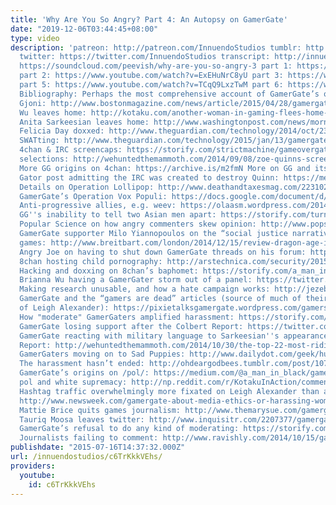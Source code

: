 ```yaml
---
title: 'Why Are You So Angry? Part 4: An Autopsy on GamerGate'
date: "2019-12-06T03:44:45+08:00"
type: video
description: 'patreon: http://patreon.com/InnuendoStudios tumblr: http://innuendostudios.tumblr.com
  twitter: https://twitter.com/InnuendoStudios transcript: http://innuendostudios.tumblr.com/post/124243386832/part-4-of-my-series-on-angry-gamers-this-one-was
  https://soundcloud.com/peevish/why-are-you-so-angry-3 part 1: https://www.youtube.com/watch?v=6y8XgGhXkTQ
  part 2: https://www.youtube.com/watch?v=ExEHuNrC8yU part 3: https://www.youtube.com/watch?v=zSmDq5Czae0
  part 5: https://www.youtube.com/watch?v=TCqQ9LxzTwM part 6: https://www.youtube.com/watch?v=nfPAoz9GnWM
  Bibliography: Perhaps the most comprehensive account of GamerGate’s origins w/ Eron
  Gjoni: http://www.bostonmagazine.com/news/article/2015/04/28/gamergate/ Brianna
  Wu leaves home: http://kotaku.com/another-woman-in-gaming-flees-home-following-death-thre-1645280338
  Anita Sarkeesian leaves home: http://www.washingtonpost.com/news/morning-mix/wp/2014/08/29/gaming-vlogger-anita-sarkeesian-is-forced-from-home-after-receiving-harrowing-death-threats/
  Felicia Day doxxed: http://www.theguardian.com/technology/2014/oct/23/felicia-days-public-details-online-gamergate
  SWATting: http://www.theguardian.com/technology/2015/jan/13/gamergate-hits-new-low-with-attempts-to-send-swat-teams-to-critics
  4chan & IRC screencaps: https://storify.com/strictmachine/gameovergate More IRC
  selections: http://wehuntedthemammoth.com/2014/09/08/zoe-quinns-screenshots-of-4chans-dirty-tricks-were-just-the-appetizer-heres-the-first-course-of-the-dinner-directly-from-the-irc-log/
  More GG origins on 4chan: https://archive.is/m2fmN More on GG and its allies: http://jonstonechannel2.tumblr.com/post/99246356388/why-bother-with-gamergate
  Gator post admitting the IRC was created to destroy Quinn: https://medium.com/@cainejw/a-narrative-of-gamergate-and-examination-of-claims-of-collusion-with-4chan-5cf6c1a52a60
  Details on Operation Lollipop: http://www.deathandtaxesmag.com/223102/4chan-plans-to-continue-hoax-hashtag-war-on-feminists-and-women-of-color/
  GamerGate’s Operation Vox Populi: https://docs.google.com/document/d/1F9icbZbVXbl1-BJ0EsPJn2jIMplqrgLJCBEi4SG4ntw/edit
  Anti-progressive allies, e.g. weev: https://olaasm.wordpress.com/2014/10/12/at-the-intersection-of-gamergate-weevgate-abusers-their-knowing-apologists/
  GG''s inability to tell two Asian men apart: https://storify.com/turnoffthenews/gamergate-can-t-tell-two-asian-men-apart
  Popular Science on how angry commenters skew opinion: http://www.popsci.com/science/article/2013-09/why-were-shutting-our-comments
  GamerGate supporter Milo Yiannopoulos on the “social justice narrative” in Bioware
  games: http://www.breitbart.com/london/2014/12/15/review-dragon-age-inquisition/
  Angry Joe on having to shut down GamerGate threads on his forum: https://archive.is/I976H
  8chan hosting child pornography: http://arstechnica.com/security/2015/01/8chan-domain-seized-over-allegations-of-child-abuse-content/
  Hacking and doxxing on 8chan’s baphomet: https://storify.com/a_man_in_black/baphomet
  Brianna Wu having a GamerGater storm out of a panel: https://twitter.com/spacekatgal/status/581284765485105152
  Making research unusable, and how a hate campaign works: http://jezebel.com/gamergate-trolls-arent-ethics-crusaders-theyre-a-hate-1644984010
  GamerGate and the “gamers are dead” articles (source of much of their criticism
  of Leigh Alexander): https://pixietalksgamergate.wordpress.com/gamers-are-dead-article-analysis/
  How "moderate" GamerGaters amplified harassment: https://storify.com/a_man_in_black/gamergate-and-guilt-by-participation
  GamerGate losing support after the Colbert Report: https://twitter.com/teioh/status/541577428334702592
  GamerGate reacting with military language to Sarkeesian''s appearance on The Colbert
  Report: http://wehuntedthemammoth.com/2014/10/30/the-top-22-most-ridiculous-things-said-by-8channers-about-anita-sarkeesians-appearance-on-the-colbert-report/
  GamerGaters moving on to Sad Puppies: http://www.dailydot.com/geek/hugo-award-nominees-sad-puppies/
  The harassment hasn’t ended: http://ohdeargodbees.tumblr.com/post/107838639074/august-never-ends
  GamerGate’s origins on /pol/: https://medium.com/@a_man_in_black/gamergate-and-the-new-misogyny-284bea6a8bb3
  pol and white supremacy: http://np.reddit.com/r/KotakuInAction/comments/2l1fma/king_of_pol_going_full_holocaust_denial_on_ia/
  Hashtag traffic overwhelmingly more fixated on Leigh Alexander than any other journalist:
  http://www.newsweek.com/gamergate-about-media-ethics-or-harassing-women-harassment-data-show-279736
  Mattie Brice quits games journalism: http://www.themarysue.com/gamergate-harms-women/
  Tauriq Moosa leaves twitter: http://www.inquisitr.com/2207377/gamergate-drives-critic-tauriq-moosa-off-twitter/
  GamerGate’s refusal to do any kind of moderating: https://storify.com/vivian_games/a-week-on-gamergate-forums-1
  Journalists failing to comment: http://www.ravishly.com/2014/10/15/gamergate-anita-sarkeesian-death-threat-media-journalists'
publishdate: "2015-07-16T14:37:32.000Z"
url: /innuendostudios/c6TrKkkVEhs/
providers:
  youtube:
    id: c6TrKkkVEhs
---
```

